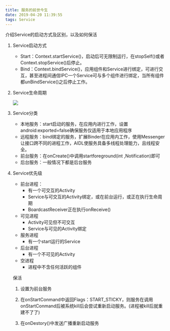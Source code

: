 ```yaml
---
title: 服务的前世今生
date: 2019-04-20 11:39:55
tags: Service
---
```


 

介绍Service的启动方式及区别，以及如何保活

<!-- more -->



1. Service启动方式

   - Start：Context.startService()，启动后可无限制运行，在stopSelf()或者Context.stopService()后停止。
   - Bind：Context.bindService()，应用组件和Service进行绑定，可进行交互，甚至进程间通信IPC一个Service可与多个组件进行绑定，当所有组件都unBindService()之后停止工作。

2. Service生命周期

   ![](https://github.com/hadyang/interview/raw/master/android/images/service_life.png)

   

3. Service分类

   - 本地服务：start启动的服务，在应用内进行工作，设置android:exported=false确保服务仅适用于本地应用程序
   - 远程服务：bind绑定的服务，扩展Binder在应用内工作，使用Messenger让接口跨不同的进程工作，AIDL使服务具备多线程处理能力，且线程安全。
   - 前台服务：在onCreate()中调用startforeground(int ,Notification)即可
   - 后台服务：一般情况下都是后台服务

   

4. Service优先级

   - 前台进程：
     - 有一个可交互的Activity
     - Service与可交互的Activity绑定，或在前台运行，或正在执行生命周期
     - BoardcastReceiver正在执行onReceive()
   - 可见进程
     - Activity可见但不可交互
     - Service与可见的Activity绑定
   - 服务进程
     - 有一个start运行的Service
   - 后台进程
     - 有一个不可见的Activity
   - 空进程
     - 进程中不含任何活跃的组件

   保活

   1. 设置为前台服务

   2. 在onStartConmand中返回Flags：START_STICKY，则服务在调用onStartConmand后被系统kill后会尝试重新启动服务。(进程被kill后就重建不了了)

   3. 在onDestory()中发送广播重新启动服务

   